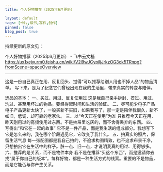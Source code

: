 ```yaml
---
title: 个人好物推荐（2025年6月更新）

layout: default
tags: [卡片,读书,写作,创作]
pinned: false
blog_post: true
---
```


持续更新的原文见：

‌⁤‌⁡‍⁣‍⁤‬⁤‬⁢⁣⁣⁣‍⁤⁤​‬‍﻿﻿⁢⁡‬​⁣⁤⁢‌​‬‬​‬﻿﻿﻿⁡​⁡⁤﻿‌‍⁣‍‌﻿个人好物推荐（2025年6月更新） - 飞书云文档
https://ux1xejyurm0.feishu.cn/wiki/V2l9wJCypiljJrkzOG3ck5TRnpg?fromScene=spaceOverview


------

这是一份自己真正在用、反复回头、觉得“可以推荐给别人用也不掉人品”的物品清单。
写下来，是为了纪念它们曾经出现在我的生活里，带来真实的转变与陪伴。

选品的基本：
一、买过、用过、反复使用过
这是我自己亲手拆封、摸过、用过、洗过、甚至用坏过的物品。要经得起时间和生活的验证。
二、尽可能少电子产品
电子产品更新太快了，一般买新不买旧，如果我写了，那一定是陪伴我很久，新不如旧，低调，却可靠的老家伙。
三、以“今天正在使用”为准
只推荐今天正在用、昨天刚用过的高频使用过东西。不是抽屉里吃灰的，而不舍得丢弃的东西。
四、写得出“和它在一起的故事”
它不是一件产品，而是我生活的组成部分。我想写下它是怎么来的，我在哪个阶段遇见它，它改变了我什么。
五、拍真实的照片，保留生活气息
每一张配图都是我自己拍的，不追求构图精致，也不追求布景干净，只想拍出它在生活中的样子。脏一点、旧一点，才说明我真的用过、用得够多。
六、推荐的是关系，而不是物件本身
我不是在推荐“买这个东西”，而是邀请你去找“属于你自己的版本”。每样好物，都是一种生活方式的线索。重要的不是物品，而是它能否与你产生关系。

